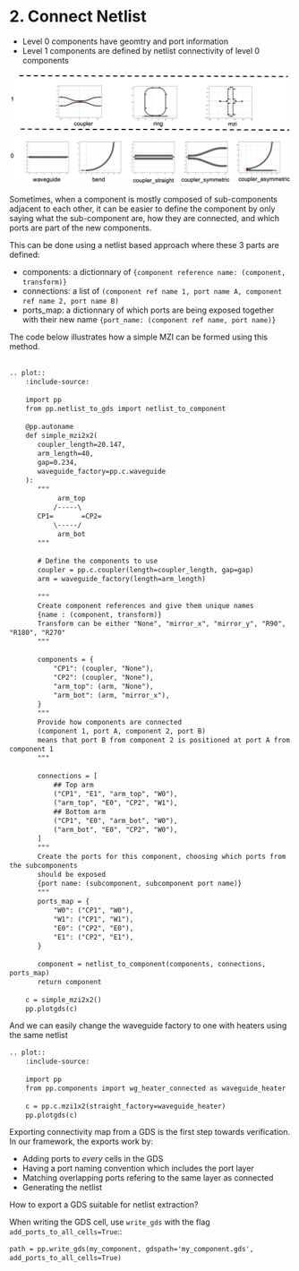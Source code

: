 # 2. Connect Netlist

- Level 0 components have geomtry and port information
- Level 1 components are defined by netlist connectivity of level 0 components

![component levels](images/lib_example.png)

Sometimes, when a component is mostly composed of sub-components adjacent to each
other, it can be easier to define the component by only saying what the
sub-component are, how they are connected, and which ports are part of the
new components.

This can be done using a netlist based approach where these 3 parts are defined:

- components: a dictionnary of `{component reference name: (component, transform)}`
- connections: a list of `(component ref name 1, port name A, component ref name 2, port name B)`
- ports_map: a dictionnary of which ports are being exposed together with their new name `{port_name: (component ref name, port name)}`

The code below illustrates how a simple MZI can be formed using this method.

```eval_rst

.. plot::
    :include-source:

    import pp
    from pp.netlist_to_gds import netlist_to_component

    @pp.autoname
    def simple_mzi2x2(
       coupler_length=20.147,
       arm_length=40,
       gap=0.234,
       waveguide_factory=pp.c.waveguide
    ):
       """
            arm_top
           /-----\
       CP1=       =CP2=
           \-----/
            arm_bot
       """

       # Define the components to use
       coupler = pp.c.coupler(length=coupler_length, gap=gap)
       arm = waveguide_factory(length=arm_length)

       """
       Create component references and give them unique names
       {name : (component, transform)}
       Transform can be either "None", "mirror_x", "mirror_y", "R90", "R180", "R270"
       """

       components = {
           "CP1": (coupler, "None"),
           "CP2": (coupler, "None"),
           "arm_top": (arm, "None"),
           "arm_bot": (arm, "mirror_x"),
       }
       """
       Provide how components are connected
       (component 1, port A, component 2, port B)
       means that port B from component 2 is positioned at port A from component 1
       """

       connections = [
           ## Top arm
           ("CP1", "E1", "arm_top", "W0"),
           ("arm_top", "E0", "CP2", "W1"),
           ## Bottom arm
           ("CP1", "E0", "arm_bot", "W0"),
           ("arm_bot", "E0", "CP2", "W0"),
       ]
       """
       Create the ports for this component, choosing which ports from the subcomponents
       should be exposed
       {port name: (subcomponent, subcomponent port name)}
       """
       ports_map = {
           "W0": ("CP1", "W0"),
           "W1": ("CP1", "W1"),
           "E0": ("CP2", "E0"),
           "E1": ("CP2", "E1"),
       }

       component = netlist_to_component(components, connections, ports_map)
       return component

    c = simple_mzi2x2()
    pp.plotgds(c)

```

And we can easily change the waveguide factory to one with heaters using the same netlist

```eval_rst
.. plot::
    :include-source:

    import pp
    from pp.components import wg_heater_connected as waveguide_heater

    c = pp.c.mzi1x2(straight_factory=waveguide_heater)
    pp.plotgds(c)

```



Exporting connectivity map from a GDS is the first step towards verification.
In our framework, the exports work by:

- Adding ports to *every* cells in the GDS
- Having a port naming convention which includes the port layer
- Matching overlapping ports refering to the same layer as connected
- Generating the netlist


How to export a GDS suitable for netlist extraction?

When writing the GDS cell, use `write_gds` with the flag `add_ports_to_all_cells=True`::

    path = pp.write_gds(my_component, gdspath='my_component.gds', add_ports_to_all_cells=True)
